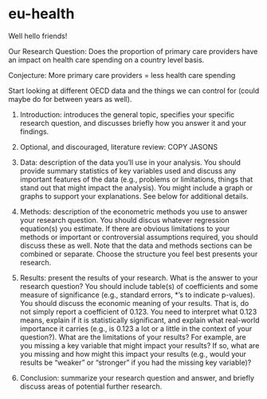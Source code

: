 # eu-health

Well hello friends!

Our Research Question: Does the proportion of primary care providers have an impact on health care spending on a country level basis. 

Conjecture: More primary care providers = less health care spending

Start looking at different OECD data and the things we can control for (could maybe do for between years as well).

1) Introduction: introduces the general topic, specifies your specific research question, and discusses briefly how you answer it and your findings.

2) Optional, and discouraged, literature review: COPY JASONS

3) Data: description of the data you’ll use in your analysis. You should provide summary statistics of key variables used and discuss any important features of the data (e.g., problems or limitations, things that stand out that might impact the analysis). You might include a graph or graphs to support your explanations. See below for additional details.

4) Methods: description of the econometric methods you use to answer your research question. You should discus whatever regression equation(s) you estimate. If there are obvious limitations to your methods or important or controversial assumptions required, you should discuss these as well. Note that the data and methods sections can be combined or separate. Choose the structure you feel best presents your research.

5) Results: present the results of your research. What is the answer to your research question? You should include table(s) of coefficients and some measure of significance (e.g., standard errors, *’s to indicate p-values). You should discuss the economic meaning of your results. That is, do not simply report a coefficient of 0.123. You need to interpret what 0.123 means, explain if it is statistically significant, and explain what real-world importance it carries (e.g., is 0.123 a lot or a little in the context of your question?). What are the limitations of your results? For example, are you missing a key variable that might impact your results? If so, what are you missing and how might this impact your results (e.g., would your results be “weaker” or “stronger” if you had the missing key variable)?

6) Conclusion: summarize your research question and answer, and briefly discuss areas of potential further research.
